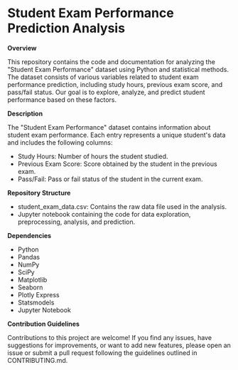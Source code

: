 # Student Exam Performance Prediction Analysis

**Overview**

This repository contains the code and documentation for analyzing the "Student Exam Performance" dataset using Python and statistical methods. The dataset consists of various variables related to student exam performance prediction, including study hours, previous exam score, and pass/fail status. Our goal is to explore, analyze, and predict student performance based on these factors.

**Description**

The "Student Exam Performance" dataset contains information about student exam performance. Each entry represents a unique student's data and includes the following columns:

- Study Hours: Number of hours the student studied.
- Previous Exam Score: Score obtained by the student in the previous exam.
- Pass/Fail: Pass or fail status of the student in the current exam.
  
**Repository Structure**
- student_exam_data.csv: Contains the raw data file used in the analysis.
- Jupyter notebook containing the code for data exploration, preprocessing, analysis, and prediction.
  
**Dependencies**
- Python
- Pandas
- NumPy
- SciPy
- Matplotlib
- Seaborn
- Plotly Express
- Statsmodels
- Jupyter Notebook

**Contribution Guidelines**

Contributions to this project are welcome! If you find any issues, have suggestions for improvements, or want to add new features, please open an issue or submit a pull request following the guidelines outlined in CONTRIBUTING.md.
